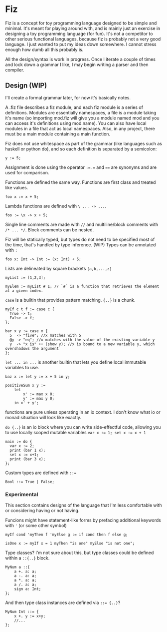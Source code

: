 # Fiz

Fiz is a concept for toy programming language designed to be simple and minimal. It's meant for playing around with, and is mainly just an exercise in designing a toy programming language (for fun). It's not a competitor to other serious functional languages, because fiz is probably not a very good language. I just wanted to put my ideas down somewhere. I cannot stress enough how dumb all this probably is.

All the design/syntax is work in progress. Once I iterate a couple of times and lock down a grammar I like, I may begin writing a parser and then compiler.

## Design (WIP)

I'll create a formal grammar later, for now it's basically notes.

A .fiz file describes a fiz module, and each fiz module is a series of definitions. Modules are essentially namespaces, a file is a module taking it's name (so importing mod.fiz will give you a module named mod and you can access it's definitions using mod.name). You can also have local modules in a file that act as local namespaces. Also, in any project, there must be a main module containing a main function. 

Fiz does not use whitespace as part of the grammar (like languages such as haskell or python do), and so each definition is separated by a semicolon:

    y := 5;

Assignment is done using the operator `:=`. `=` and `==` are synonyms and are used for comparison.

Functions are defined the same way. Functions are first class and treated like values.

    foo x := x + 5;

Lambda functions are defined with `\ ... -> ...`.

    foo := \x -> x + 5;

Single line comments are made with `//` and multiline/block comments with `/* ... */`. Block comments can be nested. 

Fiz will be statically typed, but types do not need to be specified most of the time, that's handled by type inference. (WIP) Types can be annotated with `:`

    foo x: Int -> Int := (x: Int) + 5;

Lists are delineated by square brackets `[a,b,...,z]`

    myList := [1,2,3];
    
    myElem := myList # 1; // `#` is a function that retrieves the element at a given index.

`case` is a builtin that provides pattern matching. `{..}` is a chunk.

    myIf c t f := case c {
      True -> t;
      False -> f;
    };

    bar x y := case x {
      5  -> "five"; //x matches with 5
      @y -> "eq"; //x matches with the value of the existing variable y
      y  -> "x is" ++ (show y); //x is bound to a new variable y, which overshadows the argument
    };

`let ... in ...` is another builtin that lets you define local immutable variables to use.

    baz x := let y := x + 5 in y;

    positiveSum x y :=
	    let
		    x' := max x 0;
		    y' := max y 0;
	    in x' + y';

functions are pure unless operating in an io context. I don't know what io or monad situation will look like exactly.

`do {..}` is an io block where you can write side-effectful code, allowing you to use locally scoped mutable variables `var x := 1; set x := x + 1`

    main := do {
      var x := 2;
      print (bar 1 x);
      set x := x+1;
      print (bar 3 x);
    };

Custom types are defined with `::=`

    Bool ::= True | False;

### Experimental

This section contains designs of the language that I'm less comfortable with or considering having or not having.

Funcions might have statement-like forms by prefacing additional keywords with `'` (or some other symbol)

    myIf cond 'myThen f 'myElse g := if cond then f else g;
    
    isOne x := myIf x = 1 myThen "is one" myElse "is not one";

Type classes? I'm not sure about this, but type classes could be defined within a `::{..}` block.

    MyNum a ::{
	    a +. a: a;
	    a -. a: a;
	    a *. a: a;
	    a /. a: a;
	    sign a: Int;
    };

And then type class instances are defined via `::= {..}`?

    MyNum Int ::= {
	    x +. y := x+y;
	    //...
    };
